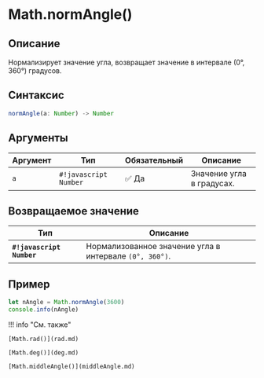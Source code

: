 # Math.normAngle()

## Описание
Нормализирует значение угла, возвращает значение в интервале (0°, 360°) градусов.

## Синтаксис
```javascript
normAngle(a: Number) -> Number
``` 

## Аргументы
| Аргумент | Тип    | Обязательный | Описание                     |
|---------|--------|--------------|------------------------------|
| `a`     | `#!javascript Number` | :white_check_mark: Да         | Значение угла в градусах.    |

## Возвращаемое значение
| Тип      | Описание                                               |
|----------|--------------------------------------------------------|
| **`#!javascript Number`** | Нормализованное значение угла в интервале `(0°, 360°)`. |

## Пример
``` javascript linenums="1"
let nAngle = Math.normAngle(3600)
console.info(nAngle)
``` 

!!! info "См. также"

    [Math.rad()](rad.md)

    [Math.deg()](deg.md)

    [Math.middleAngle()](middleAngle.md)
